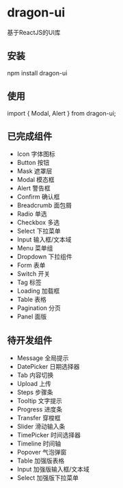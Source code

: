 # dragon-ui
  基于ReactJS的UI库
  
## 安装
  npm install dragon-ui
  
## 使用

import { Modal, Alert } from dragon-ui;

## 已完成组件
- Icon 字体图标
- Button 按钮
- Mask 遮罩层
- Modal 模态框
- Alert 警告框
- Confirm 确认框
- Breadcrumb 面包屑
- Radio 单选
- Checkbox 多选
- Select 下拉菜单
- Input 输入框/文本域
- Menu 菜单组
- Dropdown 下拉组件
- Form 表单
- Switch 开关
- Tag 标签
- Loading 加载框
- Table 表格
- Pagination 分页
- Panel 面版

## 待开发组件
- Message 全局提示
- DatePicker 日期选择器
- Tab 内容切换
- Upload 上传
- Steps 步骤条
- Tooltip 文字提示
- Progress 进度条
- Transfer 穿梭框
- Slider 滑动输入条
- TimePicker 时间选择器
- Timeline 时间轴
- Popover 气泡弹窗
- Table 加强版表格
- Input 加强版输入框/文本域
- Select 加强版下拉菜单

